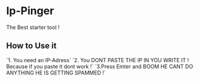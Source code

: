 # Ip-Pinger
The Best starter tool ! 




How to Use it
------------------------------
´1. You need an IP-Adress´
´2. You DONT PASTE THE IP IN YOU WRITE IT ! Because if you paste it dont work !´
´3.Press Emter and BOOM HE CANT DO ANYTHING HE IS GETTING SPAMMED !´
